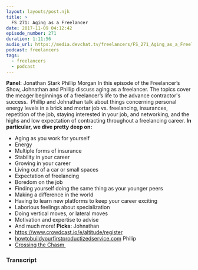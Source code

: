 ```yaml
---
layout: layouts/post.njk
title: >
  FS 271: Aging as a Freelancer
date: 2017-11-09 04:12:42
episode_number: 271
duration: 1:11:56
audio_url: https://media.devchat.tv/freelancers/FS_271_Aging_as_a_Freelancer.mp3
podcast: freelancers
tags:
  - freelancers
  - podcast
---
```


**Panel:** Jonathan Stark Phillip Morgan In this episode of the Freelancer’s Show, Johnathan and Phillip discuss aging as a freelancer. The topics cover the meager beginnings of a freelancer’s life to the advance contractor's success. &nbsp;Phillip and Johnathan talk about things concerning personal energy levels in a brick and mortar job vs. freelancing, insurances, repetition of the job, staying interested in your job, and networking, and the highs and low expectation of contracting throughout a freelancing career. **In particular, we dive pretty deep on:**

- Aging as you work for yourself
- Energy
- Multiple forms of insurance
- Stability in your career
- Growing in your career
- Living out of a car or small spaces
- Expectation of freelancing
- Boredom on the job
- Finding yourself doing the same thing as your younger peers
- Making a difference in the world
- Having to learn new platforms to keep your career exciting
- Laborious feelings about specialization
- Doing vertical moves, or lateral moves
- Motivation and expertise to advise
- And much more!
  **Picks:** Johnathan
- https://www.crowdcast.io/e/altitude/register
- [howtobuildyourfirstproductizedservice.com](http://howtobuildyourfirstproductizedservice.com)
  Philip
- [Crossing the Chasm&nbsp;](https://www.amazon.com/Crossing-Chasm-Marketing-High-Tech-Mainstream/dp/0060517123)

### Transcript
